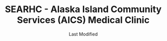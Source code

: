 ---
layout: location-page
date: Last Modified
description: "Local COVID-19 testing is available at SEARHC - Alaska Island Community Services (AICS) Medical Clinic in Wrangell, Alaska, USA."
permalink: "locations/alaska/wrangell/searhc-alaska-island-community-services-aics-medical-clinic/"
tags:
  - locations
  - alaska
title: SEARHC - Alaska Island Community Services (AICS) Medical Clinic
uniqueName: searhc-alaska-island-community-services-aics-medical-clinic
state: Alaska
stateAbbr: AK
hood: "Wrangell"
address: "232 Wood Street "
city: "Wrangell"
zip: "99929"
zipsNearby: "99921 99922 99901 99903 99918 99919 99950 99925 99926 99928 99929" 
mapUrl: "http://maps.apple.com/?q=SEARHC+-+Alaska+Island+Community+Services+AICS+Medical+Clinic&address=232+Wood+Street,Wrangell,Alaska,99929"
locationType: Walk-up
phone: "907-966-8799"
website: "https://covid19.searhc.org/"
onlineBooking: undefined
closed: undefined
closedUpdate: May 25th, 2020
notes: "Requires phone screen."
days: M, Tu, W, Th
hours: 8AM-7PM
altDays: Fridays
altHours: 8AM-4PM
ctaMessage: Learn more
ctaUrl: "https://covid19.searhc.org/"
---